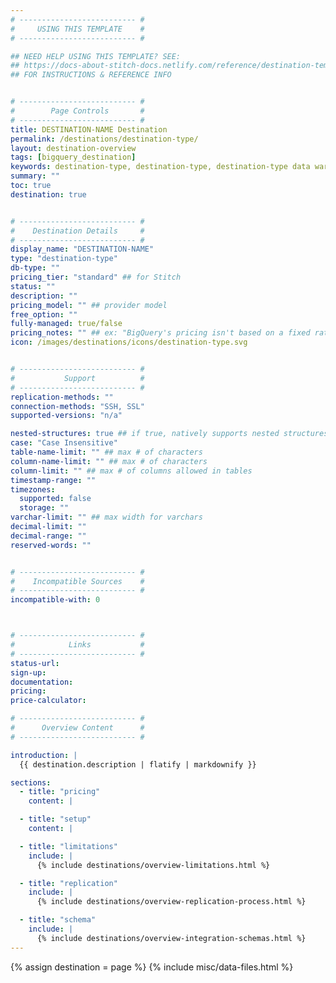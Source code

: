 ```yaml
---
# -------------------------- #
#     USING THIS TEMPLATE    #
# -------------------------- #

## NEED HELP USING THIS TEMPLATE? SEE:
## https://docs-about-stitch-docs.netlify.com/reference/destination-templates/destination-overview/
## FOR INSTRUCTIONS & REFERENCE INFO


# -------------------------- #
#        Page Controls       #
# -------------------------- #
title: DESTINATION-NAME Destination
permalink: /destinations/destination-type/
layout: destination-overview
tags: [bigquery_destination]
keywords: destination-type, destination-type, destination-type data warehouse, destination-type etl, etl to destination-type
summary: ""
toc: true
destination: true


# -------------------------- #
#    Destination Details     #
# -------------------------- #
display_name: "DESTINATION-NAME"
type: "destination-type"
db-type: ""
pricing_tier: "standard" ## for Stitch
status: ""
description: ""
pricing_model: "" ## provider model
free_option: ""
fully-managed: true/false
pricing_notes: "" ## ex: "BigQuery's pricing isn't based on a fixed rate, meaning your bill can vary over time."
icon: /images/destinations/icons/destination-type.svg


# -------------------------- #
#           Support          #
# -------------------------- #
replication-methods: ""
connection-methods: "SSH, SSL"
supported-versions: "n/a"

nested-structures: true ## if true, natively supports nested structures
case: "Case Insensitive"
table-name-limit: "" ## max # of characters
column-name-limit: "" ## max # of characters
column-limit: "" ## max # of columns allowed in tables
timestamp-range: ""
timezones:
  supported: false
  storage: ""
varchar-limit: "" ## max width for varchars
decimal-limit: ""
decimal-range: ""
reserved-words: ""


# -------------------------- #
#    Incompatible Sources    #
# -------------------------- #
incompatible-with: 0



# -------------------------- #
#            Links           #
# -------------------------- #
status-url: 
sign-up: 
documentation: 
pricing: 
price-calculator: 

# -------------------------- #
#      Overview Content      #
# -------------------------- #

introduction: |
  {{ destination.description | flatify | markdownify }}

sections:
  - title: "pricing"
    content: |

  - title: "setup"
    content: |

  - title: "limitations"
    include: |
      {% include destinations/overview-limitations.html %}

  - title: "replication"
    include: |
      {% include destinations/overview-replication-process.html %}

  - title: "schema"
    include: |
      {% include destinations/overview-integration-schemas.html %}
---
```

{% assign destination = page %}
{% include misc/data-files.html %}